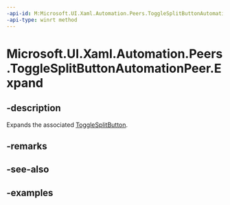 ```yaml
---
-api-id: M:Microsoft.UI.Xaml.Automation.Peers.ToggleSplitButtonAutomationPeer.Expand
-api-type: winrt method
---
```


# Microsoft.UI.Xaml.Automation.Peers.ToggleSplitButtonAutomationPeer.Expand

<!--
public void Expand ();
-->

## -description

Expands the associated [ToggleSplitButton](../microsoft.ui.xaml.controls/togglesplitbutton.md).

## -remarks

## -see-also

## -examples
